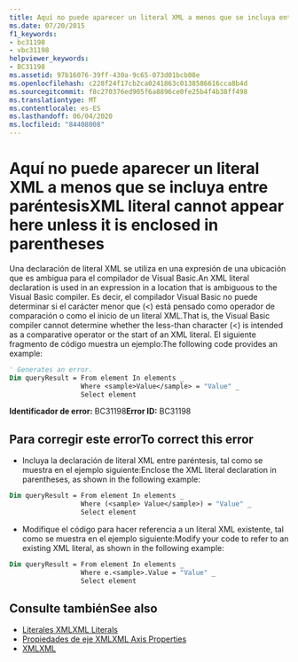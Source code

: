 ```yaml
---
title: Aquí no puede aparecer un literal XML a menos que se incluya entre paréntesis
ms.date: 07/20/2015
f1_keywords:
- bc31198
- vbc31198
helpviewer_keywords:
- BC31198
ms.assetid: 97b16076-39ff-430a-9c65-073d01bcb08e
ms.openlocfilehash: c228f24f17cb2ca0241863c0138586616cca8b4d
ms.sourcegitcommit: f8c270376ed905f6a8896ce0fe25b4f4b38ff498
ms.translationtype: MT
ms.contentlocale: es-ES
ms.lasthandoff: 06/04/2020
ms.locfileid: "84408008"
---
```

# <a name="xml-literal-cannot-appear-here-unless-it-is-enclosed-in-parentheses"></a><span data-ttu-id="03c2d-102">Aquí no puede aparecer un literal XML a menos que se incluya entre paréntesis</span><span class="sxs-lookup"><span data-stu-id="03c2d-102">XML literal cannot appear here unless it is enclosed in parentheses</span></span>
<span data-ttu-id="03c2d-103">Una declaración de literal XML se utiliza en una expresión de una ubicación que es ambigua para el compilador de Visual Basic.</span><span class="sxs-lookup"><span data-stu-id="03c2d-103">An XML literal declaration is used in an expression in a location that is ambiguous to the Visual Basic compiler.</span></span> <span data-ttu-id="03c2d-104">Es decir, el compilador Visual Basic no puede determinar si el carácter menor que (<) está pensado como operador de comparación o como el inicio de un literal XML.</span><span class="sxs-lookup"><span data-stu-id="03c2d-104">That is, the Visual Basic compiler cannot determine whether the less-than character (<) is intended as a comparative operator or the start of an XML literal.</span></span> <span data-ttu-id="03c2d-105">El siguiente fragmento de código muestra un ejemplo:</span><span class="sxs-lookup"><span data-stu-id="03c2d-105">The following code provides an example:</span></span>  

```vb  
' Generates an error.  
Dim queryResult = From element In elements _  
                  Where <sample>Value</sample> = "Value" _  
                  Select element  
```  
  
 <span data-ttu-id="03c2d-106">**Identificador de error:** BC31198</span><span class="sxs-lookup"><span data-stu-id="03c2d-106">**Error ID:** BC31198</span></span>  
  
## <a name="to-correct-this-error"></a><span data-ttu-id="03c2d-107">Para corregir este error</span><span class="sxs-lookup"><span data-stu-id="03c2d-107">To correct this error</span></span>  
  
- <span data-ttu-id="03c2d-108">Incluya la declaración de literal XML entre paréntesis, tal como se muestra en el ejemplo siguiente:</span><span class="sxs-lookup"><span data-stu-id="03c2d-108">Enclose the XML literal declaration in parentheses, as shown in the following example:</span></span>  
  
```vb  
Dim queryResult = From element In elements _  
                  Where (<sample> Value</sample>) = "Value" _  
                  Select element  
```  
  
- <span data-ttu-id="03c2d-109">Modifique el código para hacer referencia a un literal XML existente, tal como se muestra en el ejemplo siguiente:</span><span class="sxs-lookup"><span data-stu-id="03c2d-109">Modify your code to refer to an existing XML literal, as shown in the following example:</span></span>  
  
```vb  
Dim queryResult = From element In elements _  
                  Where e.<sample>.Value = "Value" _  
                  Select element  
```  
  
## <a name="see-also"></a><span data-ttu-id="03c2d-110">Consulte también</span><span class="sxs-lookup"><span data-stu-id="03c2d-110">See also</span></span>

- [<span data-ttu-id="03c2d-111">Literales XML</span><span class="sxs-lookup"><span data-stu-id="03c2d-111">XML Literals</span></span>](../language-reference/xml-literals/index.md)
- [<span data-ttu-id="03c2d-112">Propiedades de eje XML</span><span class="sxs-lookup"><span data-stu-id="03c2d-112">XML Axis Properties</span></span>](../language-reference/xml-axis/index.md)
- [<span data-ttu-id="03c2d-113">XML</span><span class="sxs-lookup"><span data-stu-id="03c2d-113">XML</span></span>](../programming-guide/language-features/xml/index.md)
